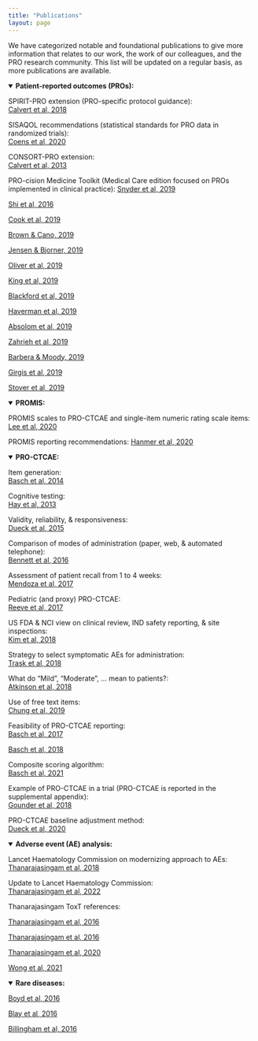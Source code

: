 ```yaml
---
title: "Publications"
layout: page
---
```


We have categorized notable and foundational publications to give more information that relates to our work, the work of our colleagues, and the PRO research community. This list will be updated on a regular basis, as more publications are available.

<details open>
  <summary><b>Patient-reported outcomes (PROs):</b></summary>

  SPIRIT-PRO extension (PRO-specific protocol guidance):  
  [Calvert et al, 2018](https://pubmed.ncbi.nlm.nih.gov/29411037/)
  
  
  SISAQOL recommendations (statistical standards for PRO data in randomized trials):  
  [Coens et al, 2020](https://pubmed.ncbi.nlm.nih.gov/32007209/)
  
  
  CONSORT-PRO extension:  
  [Calvert et al, 2013](https://pubmed.ncbi.nlm.nih.gov/23443445/)

  
  PRO-cision Medicine Toolkit (Medical Care edition focused on PROs implemented in clinical practice):
  [Snyder et al, 2019](https://pubmed.ncbi.nlm.nih.gov/30985589/)
    
  [Shi et al, 2016](https://pubmed.ncbi.nlm.nih.gov/30985590/)
    
  [Cook et al, 2019](https://pubmed.ncbi.nlm.nih.gov/30985591/)
    
  [Brown & Cano, 2019](https://pubmed.ncbi.nlm.nih.gov/30985592/)
    
  [Jensen & Bjorner, 2019](https://pubmed.ncbi.nlm.nih.gov/30985593/)
    
  [Oliver et al, 2019](https://pubmed.ncbi.nlm.nih.gov/30985594/)
    
  [King et al, 2019](https://pubmed.ncbi.nlm.nih.gov/30985595/)
    
  [Blackford et al, 2019](https://pubmed.ncbi.nlm.nih.gov/30985596/)
    
  [Haverman et al, 2019](https://pubmed.ncbi.nlm.nih.gov/30985597/)
    
  [Absolom et al, 2019](https://pubmed.ncbi.nlm.nih.gov/30985598/)
    
  [Zahrieh et al, 2019](https://pubmed.ncbi.nlm.nih.gov/30985599/)
    
  [Barbera & Moody, 2019](https://pubmed.ncbi.nlm.nih.gov/30985600/)
    
  [Girgis et al, 2019](https://pubmed.ncbi.nlm.nih.gov/30985601/)
    
  [Stover et al, 2019](https://pubmed.ncbi.nlm.nih.gov/30985602/)

</details>

<details open>
  <summary><b>PROMIS:</b></summary>

  PROMIS scales to PRO-CTCAE and single-item numeric rating scale items:  
  [Lee et al, 2020](https://pubmed.ncbi.nlm.nih.gov/33305344/)
  
  PROMIS reporting recommendations: 
  [Hanmer et al, 2020](https://pubmed.ncbi.nlm.nih.gov/32215788/)
  
</details>

<details open>
  <summary><b>PRO-CTCAE:</b></summary>

  Item generation:  
  [Basch et al, 2014](https://pubmed.ncbi.nlm.nih.gov/25265940/)
  
  Cognitive testing:  
  [Hay et al, 2013](https://pubmed.ncbi.nlm.nih.gov/23868457/)
  
  Validity, reliability, & responsiveness:  
  [Dueck et al, 2015](https://pubmed.ncbi.nlm.nih.gov/26270597/)
  
  Comparison of modes of administration (paper, web, & automated telephone):  
  [Bennett et al, 2016](https://pubmed.ncbi.nlm.nih.gov/26892667/) 
  
  Assessment of patient recall from 1 to 4 weeks:  
  [Mendoza et al, 2017](https://pubmed.ncbi.nlm.nih.gov/28545337/)
  
  Pediatric (and proxy) PRO-CTCAE:  
  [Reeve et al, 2017](https://pubmed.ncbi.nlm.nih.gov/28062347/)
  
  US FDA & NCI view on clinical review, IND safety reporting, & site inspections:  
  [Kim et al, 2018](https://pubmed.ncbi.nlm.nih.gov/29237718/)
  
  Strategy to select symptomatic AEs for administration:  
  [Trask et al, 2018](https://pubmed.ncbi.nlm.nih.gov/30230365/)
  
  What do “Mild”, “Moderate”, … mean to patients?:  
  [Atkinson et al, 2018](https://pubmed.ncbi.nlm.nih.gov/29129739/)
  
  Use of free text items:  
  [Chung et al, 2019](https://pubmed.ncbi.nlm.nih.gov/30840079/)
  
  Feasibility of PRO-CTCAE reporting:  
  [Basch et al, 2017](https://pubmed.ncbi.nlm.nih.gov/28463161/)
    
  [Basch et al, 2018](https://pubmed.ncbi.nlm.nih.gov/30204536/)
    
  Composite scoring algorithm:  
  [Basch et al, 2021](https://pubmed.ncbi.nlm.nih.gov/33258687/)
  
  Example of PRO-CTCAE in a trial (PRO-CTCAE is reported in the supplemental appendix):  
  [Gounder et al, 2018](https://pubmed.ncbi.nlm.nih.gov/30575484/)
  
  PRO-CTCAE baseline adjustment method:  
  [Dueck et al, 2020](https://pubmed.ncbi.nlm.nih.gov/31556911/)
</details>

<details open>
  <summary><b>Adverse event (AE) analysis:</b></summary>
  
  Lancet Haematology Commission on modernizing approach to AEs:  
  [Thanarajasingam et al, 2018](https://pubmed.ncbi.nlm.nih.gov/29907552/)
  
  Update to Lancet Haematology Commission:  
  [Thanarajasingam et al, 2022](https://pubmed.ncbi.nlm.nih.gov/35483398/)
  
  Thanarajasingam ToxT references:
  
  [Thanarajasingam et al, 2016](https://pubmed.ncbi.nlm.nih.gov/27083333/)
    
  [Thanarajasingam et al, 2016](https://pubmed.ncbi.nlm.nih.gov/27396640/)
    
  [Thanarajasingam et al, 2020](https://pubmed.ncbi.nlm.nih.gov/32470440/)
    
  [Wong et al, 2021](https://pubmed.ncbi.nlm.nih.gov/32951293/)

</details>

<details open>
  <summary><b>Rare diseases:</b></summary>
  
  [Boyd et al, 2016](https://pubmed.ncbi.nlm.nih.gov/26868354/)
  
  [Blay et al, 2016](https://pubmed.ncbi.nlm.nih.gov/26868355/)
  
  [Billingham et al, 2016](https://pubmed.ncbi.nlm.nih.gov/26868356/)

</details>



